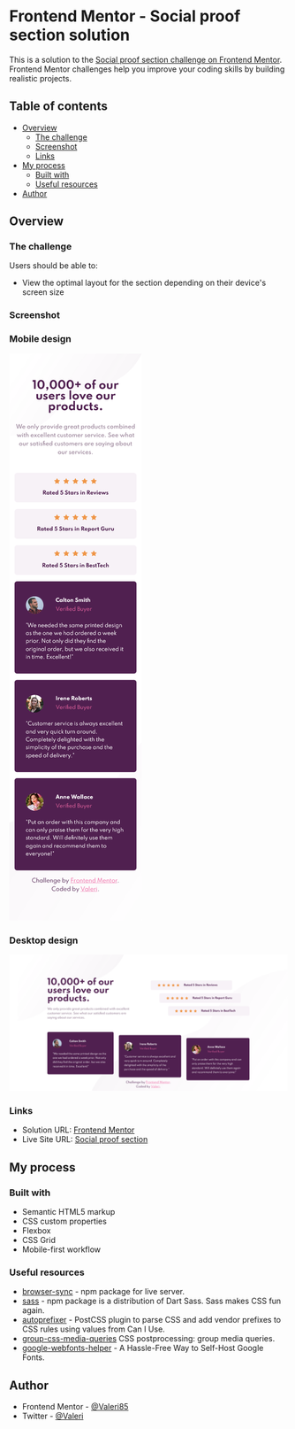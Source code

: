 # Frontend Mentor - Social proof section solution

This is a solution to the [Social proof section challenge on Frontend Mentor](https://www.frontendmentor.io/challenges/social-proof-section-6e0qTv_bA). Frontend Mentor challenges help you improve your coding skills by building realistic projects.

## Table of contents

-   [Overview](#overview)
    -   [The challenge](#the-challenge)
    -   [Screenshot](#screenshot)
    -   [Links](#links)
-   [My process](#my-process)
    -   [Built with](#built-with)
    -   [Useful resources](#useful-resources)
-   [Author](#author)

## Overview

### The challenge

Users should be able to:

-   View the optimal layout for the section depending on their device's screen size

### Screenshot

### Mobile design

![](./screenshot-mobile.png)

### Desktop design

![](./screenshot-desktop.png)

### Links

-   Solution URL: [Frontend Mentor](https://www.frontendmentor.io/solutions/social-proof-section-SwigxYFlY)
-   Live Site URL: [Social proof section](https://social-proof-section-front-end-mentor.netlify.app/)

## My process

### Built with

-   Semantic HTML5 markup
-   CSS custom properties
-   Flexbox
-   CSS Grid
-   Mobile-first workflow

### Useful resources

-   [browser-sync](https://www.npmjs.com/package/browser-sync) - npm package for live server.
-   [sass](https://www.npmjs.com/package/sass) - npm package is a distribution of Dart Sass. Sass makes CSS fun again.
-   [autoprefixer](https://www.npmjs.com/package/autoprefixer) - PostCSS plugin to parse CSS and add vendor prefixes to CSS rules using values from Can I Use.
-   [group-css-media-queries](https://www.npmjs.com/package/group-css-media-queries) CSS postprocessing: group media queries.
-   [google-webfonts-helper](https://google-webfonts-helper.herokuapp.com/fonts) - A Hassle-Free Way to Self-Host Google Fonts.

## Author

-   Frontend Mentor - [@Valeri85](https://www.frontendmentor.io/profile/Valeri85)
-   Twitter - [@Valeri](https://www.twitter.com/Valeri79125128)
